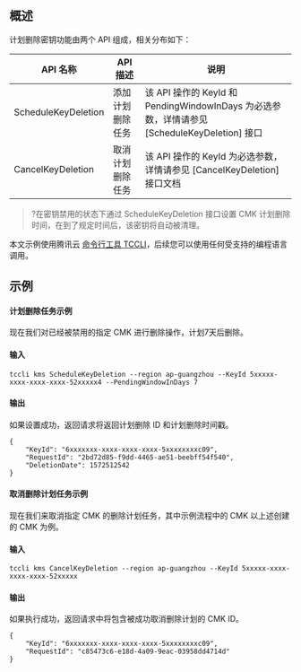 ## 概述
计划删除密钥功能由两个 API 组成，相关分布如下：


| API 名称| API 描述 | 说明|
|---------|---------|---------|
|ScheduleKeyDeletion | 添加计划删除任务|该 API 操作的 KeyId 和 PendingWindowInDays 为必选参数，详情请参见 [ScheduleKeyDeletion] 接口|
|CancelKeyDeletion | 取消计划删除任务 |该 API 操作的 KeyId 为必选参数，详情请参见 [CancelKeyDeletion] 接口文档|

>?在密钥禁用的状态下通过 ScheduleKeyDeletion 接口设置 CMK 计划删除时间，在到了规定时间后，该密钥将自动被清理。

本文示例使用腾讯云 [命令行工具 TCCLI](https://intl.cloud.tencent.com/product/cli)，后续您可以使用任何受支持的编程语言调用。

## 示例
#### 计划删除任务示例

现在我们对已经被禁用的指定 CMK 进行删除操作，计划7天后删除。
#### 输入
```shell
tccli kms ScheduleKeyDeletion --region ap-guangzhou --KeyId 5xxxxx-xxxx-xxxx-xxxx-52xxxxx4 --PendingWindowInDays 7
```

#### 输出
如果设置成功，返回请求将返回计划删除 ID 和计划删除时间戳。
```shell
{
	"KeyId": "6xxxxxxx-xxxx-xxxx-xxxx-5xxxxxxxxc09",
    "RequestId": "2bd72d85-f9dd-4465-ae51-beebff54f540",
    "DeletionDate": 1572512542
}
```



#### 取消删除计划任务示例
现在我们来取消指定 CMK 的删除计划任务，其中示例流程中的 CMK 以上述创建的 CMK 为例。

#### 输入
```shell
tccli kms CancelKeyDeletion --region ap-guangzhou --KeyId 5xxxxx-xxxx-xxxx-xxxx-52xxxxx
```

#### 输出
如果执行成功，返回请求中将包含被成功取消删除计划的 CMK ID。
```shell
{
	"KeyId": "6xxxxxxx-xxxx-xxxx-xxxx-5xxxxxxxxc09",
    "RequestId": "c85473c6-e18d-4a09-9eac-03958dd4714d"
}
```


